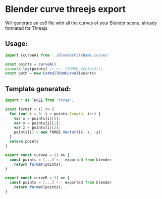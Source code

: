 # Blender curve threejs export

Will generate an es6 file with all the curves of your Blender scene, already formated for Threejs.


## Usage:

```jsx
import {curveA} from './BlenderFileName.curves'

const points = curveA()
console.log(points) // <-- [THREE.Vector3()]
const path = new CatmullRomCurve3(points)
```

## Template generated:
```jsx
import * as THREE from 'three';

const format = () => {
  for (var i = 0; i < points.length; i++) {
    var x = points[i][0];
    var y = points[i][1];
    var z = points[i][2];
    points[i] = new THREE.Vector3(x, z, -y);
  }
  return points
}

export const curveA = () => {
  const points = [...] <-- exported from blender
	return format(points);
}

export const curveB = () => {
  const points = [...] <-- exported from blender
	return format(points);
}
```

